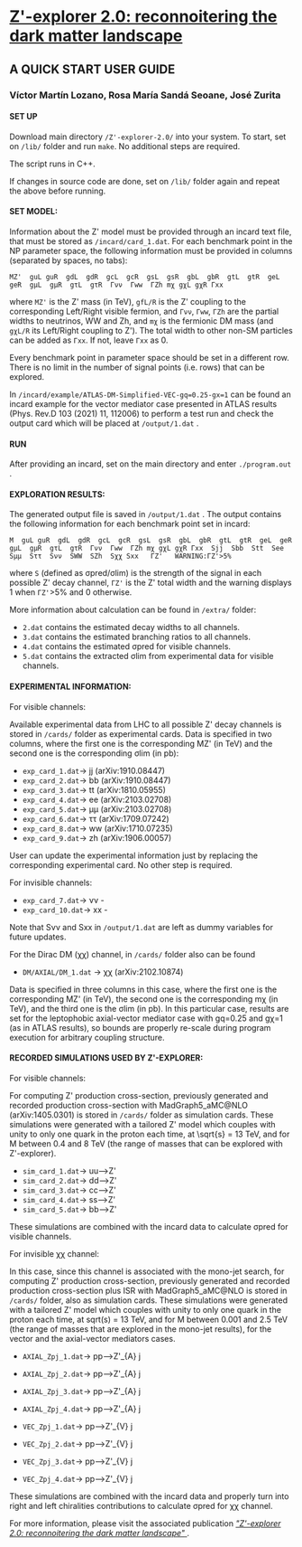 # <a href="https://arxiv.org/pdf/2109.13194.pdf" target=newwindow >Z'-explorer 2.0: reconnoitering the dark matter landscape</a>

## A QUICK START USER GUIDE


### Víctor Martín Lozano, Rosa María Sandá Seoane, José Zurita 


#### SET UP



Download main directory `/Z'-explorer-2.0/` into your system. To start, set on `/lib/` folder and run `make`. No additional steps are required. 

The script runs in C++.

If changes in source code are done, set on `/lib/` folder again and repeat the above before running.





#### SET MODEL:


Information about the Z' model must be provided through an incard text file, that must be stored as `/incard/card_1.dat`. For each benchmark point in the NP parameter space, the following information must be provided in columns (separated by spaces, no tabs):

~~~
MZ'  guL guR  gdL  gdR  gcL  gcR  gsL  gsR  gbL  gbR  gtL  gtR  geL  geR  gμL  gμR  gτL  gτR  Γνν  Γww  ΓZh mχ gχL gχR Γxx
~~~

where `MZ'` is the Z' mass (in TeV), `gfL/R` is the Z' coupling to the corresponding Left/Right visible fermion, and `Γνν`, `Γww`, `ΓZh` are the partial widths to neutrinos, WW and Zh, and `mχ` is the fermionic DM mass (and `gχL/R` its Left/Right coupling to Z'). The total width to other non-SM particles can be added as `Γxx`.  If not, leave `Γxx` as 0.

Every benchmark point in parameter space should be set in a different row. There is no limit in the number of signal points (i.e. rows) that can be explored.


In `/incard/example/ATLAS-DM-Simplified-VEC-gq=0.25-gx=1` can be found an incard example for the vector mediator case presented in ATLAS results (Phys. Rev.D 103 (2021) 11, 112006) to perform a test run and check the output card which will be placed at `/output/1.dat` .







#### RUN



After providing an incard, set on the main directory and enter `./program.out` .






#### EXPLORATION RESULTS:



The generated output file is saved in `/output/1.dat` . The output contains the following information for each benchmark point set in incard:
 
~~~
M  guL guR  gdL  gdR  gcL  gcR  gsL  gsR  gbL  gbR  gtL  gtR  geL  geR  gμL  gμR  gτL  gτR  Γνν  Γww  ΓZh mχ gχL gχR Γxx  Sjj  Sbb  Stt  See  Sμμ  Sττ  Sνν  SWW  SZh  Sχχ Sxx   ΓZ'   WARNING:ΓZ'>5%
~~~

where `S` (defined as σpred/σlim) is the strength of the signal in each possible Z' decay channel, `ΓZ'` is the Z' total width and the warning displays 1 when `ΓZ'`>5% and 0 otherwise. 


More information about calculation can be found in `/extra/` folder:

- `2.dat` contains the estimated decay widths to all channels. 
- `3.dat` contains the estimated branching ratios to all channels.
- `4.dat` contains the estimated σpred for visible channels.
- `5.dat` contains the extracted σlim from experimental data for visible channels.





#### EXPERIMENTAL INFORMATION:



For visible channels:

Available experimental data from LHC to all possible Z' decay channels is stored in  `/cards/` folder as experimental cards. Data is specified in two columns, where the first one is the corresponding MZ' (in TeV) and the second one is the corresponding σlim (in pb): 


- `exp_card_1.dat`-> jj (arXiv:1910.08447) 
- `exp_card_2.dat`-> bb (arXiv:1910.08447)
- `exp_card_3.dat`-> tt (arXiv:1810.05955)
- `exp_card_4.dat`-> ee (arXiv:2103.02708)
- `exp_card_5.dat`-> μμ (arXiv:2103.02708)
- `exp_card_6.dat`-> ττ (arXiv:1709.07242)
- `exp_card_8.dat`-> ww (arXiv:1710.07235)
- `exp_card_9.dat`-> zh (arXiv:1906.00057)

User can update the experimental information just by replacing the corresponding experimental card. No other step is required. 




For invisible channels:

- `exp_card_7.dat`-> νν -
- `exp_card_10.dat`-> xx -

Note that Sνν and Sxx in `/output/1.dat` are left as dummy variables for future updates.

For the Dirac DM (χχ) channel, in  `/cards/` folder also can be found

- `DM/AXIAL/DM_1.dat` -> χχ (arXiv:2102.10874)

Data is specified in three columns in this case, where the first one is the corresponding MZ' (in TeV), the second one is the corresponding mχ (in TeV), and the third one is the σlim (in pb). In this particular case, results are set for the leptophobic axial-vector mediator case with gq=0.25 and gχ=1 (as in ATLAS results), so bounds are properly re-scale during program execution for arbitrary coupling structure.





#### RECORDED SIMULATIONS USED BY Z'-EXPLORER:



For visible channels:

For computing Z' production cross-section, previously generated and recorded production cross-section with MadGraph5_aMC@NLO (arXiv:1405.0301) is stored in `/cards/` folder as simulation cards. These simulations were generated with a tailored Z' model which couples with unity to only one quark in the proton each time, at \sqrt{s} = 13 TeV, and for M between 0.4 and 8 TeV (the range of masses that can be explored with Z'-explorer).

- `sim_card_1.dat`->  uu-->Z'
- `sim_card_2.dat`->  dd-->Z'
- `sim_card_3.dat`->  cc-->Z'
- `sim_card_4.dat`->  ss-->Z'
- `sim_card_5.dat`->  bb-->Z'

These simulations are combined with the incard data to calculate σpred for visible channels.



For invisible χχ channel:

In this case, since this channel is associated with the mono-jet search, for computing Z' production cross-section, previously generated and recorded production cross-section plus ISR with MadGraph5_aMC@NLO is stored in `/cards/` folder, also as simulation cards. These simulations were generated with a tailored Z' model which couples with unity to only one quark in the proton each time, at sqrt(s) = 13 TeV, and for M between 0.001 and 2.5 TeV (the range of masses that are explored in the mono-jet results), for the vector and the axial-vector mediators cases.


- `AXIAL_Zpj_1.dat`->  pp-->Z'_{A} j
- `AXIAL_Zpj_2.dat`->  pp-->Z'_{A} j
- `AXIAL_Zpj_3.dat`->  pp-->Z'_{A} j
- `AXIAL_Zpj_4.dat`->  pp-->Z'_{A} j



- `VEC_Zpj_1.dat`->  pp-->Z'_{V} j
- `VEC_Zpj_2.dat`->  pp-->Z'_{V} j
- `VEC_Zpj_3.dat`->  pp-->Z'_{V} j
- `VEC_Zpj_4.dat`->  pp-->Z'_{V} j


These simulations are combined with the incard data and properly turn into right and left chiralities contributions to calculate σpred for χχ channel.



For more information, please visit the associated publication <a href="https://arxiv.org/pdf/2109.13194.pdf" target=newwindow >*"Z'-explorer 2.0: reconnoitering the dark matter landscape"* </a>.
